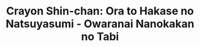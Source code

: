 ---
title: 'Crayon Shin-chan: Ora to Hakase no Natsuyasumi - Owaranai Nanokakan no Tabi'
platform: switch
genre:
  - action-adventure
digital: false
physical: true
guide: false
pending: true
posted: 2022-11-03
---